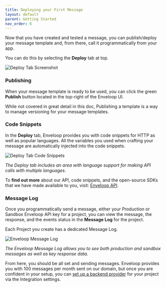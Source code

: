 ```yaml
---
title: Deploying your First Message
layout: default
parent: Getting Started
nav_order: 6
---
```


Now that you have created and tested a message, you can publish/deploy your message template and, from there, call it programmatically from your app.

You can do this by selecting the **Deploy** tab at top.


![Deploy Tab Screenshot](/docs-images/Screen%20Shot%202022-12-15%20at%203.59.07%20PM.png)


### Publishing

When your message template is ready to be used, you can click the green **Publish** button located in the top-right of the Enveloop UI.

While not covered in great detail in this doc, Publishing a template is a way to manage versioning for your message templates.

### Code Snippets

In the **Deploy** tab, Enveloop provides you with code snippets for HTTP as well as popular languages. All the variables you used when crafting your message are automatically injected into the code snippets.

![Deploy Tab Code Snippets](/docs-images/Screen%20Shot%202022-12-15%20at%204.38.41%20PM.png)

*The Deploy tab includes an area with language support for making API calls with multiple languages.*

To **find out more** about our API, code snippets, and the open-source SDKs that we have made available to you, visit: [Enveloop API](../../enveloop-api/getting-started-with-enveloop-api.md).

### Message Log

Once you programmatically send a message, either your Production or Sandbox Enveloop API key for a project, you can view the message, the response, and the events status in the **Message Log** for the project.

Each Project you create has a dedicated Message Log.

![Enveloop Message Log](/docs-images/Screen%20Shot%202022-12-15%20at%205.01.49%20PM.png)

*The Enveloop Message Log allows you to see both production and sandbox messages as well as key response data.*

From here, you should be all set and sending messages. Enveloop provides you with 100 messages per month sent on our domain, but once you are confident in your setup, you can [set up a backend provider](../../integrations/do-i-need-integrations.md) for your project via the Integration settings.

